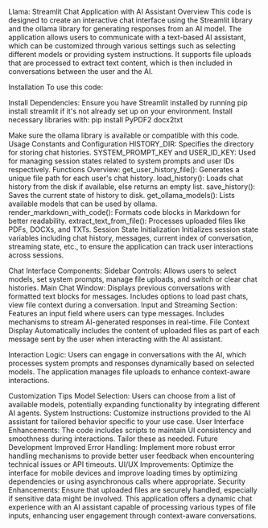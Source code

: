 Llama: Streamlit Chat Application with AI Assistant
Overview
This code is designed to create an interactive chat interface using the Streamlit library and the ollama library for generating responses from an AI model. The application allows users to communicate with a text-based AI assistant, which can be customized through various settings such as selecting different models or providing system instructions. It supports file uploads that are processed to extract text content, which is then included in conversations between the user and the AI.

Installation
To use this code:

Install Dependencies: Ensure you have Streamlit installed by running pip install streamlit if it's not already set up on your environment.
Install necessary libraries with:
pip install PyPDF2 docx2txt

Make sure the ollama library is available or compatible with this code.
Usage
Constants and Configuration
HISTORY_DIR: Specifies the directory for storing chat histories.
SYSTEM_PROMPT_KEY and USER_ID_KEY: Used for managing session states related to system prompts and user IDs respectively.
Functions Overview:
get_user_history_file(): Generates a unique file path for each user's chat history.
load_history(): Loads chat history from the disk if available, else returns an empty list.
save_history(): Saves the current state of history to disk.
get_ollama_models(): Lists available models that can be used by ollama.
render_markdown_with_code(): Formats code blocks in Markdown for better readability.
extract_text_from_file(): Processes uploaded files like PDFs, DOCXs, and TXTs.
Session State Initialization
Initializes session state variables including chat history, messages, current index of conversation, streaming state, etc., to ensure the application can track user interactions across sessions.

Chat Interface Components:
Sidebar Controls: Allows users to select models, set system prompts, manage file uploads, and switch or clear chat histories.
Main Chat Window: Displays previous conversations with formatted text blocks for messages. Includes options to load past chats, view file context during a conversation.
Input and Streaming Section: Features an input field where users can type messages. Includes mechanisms to stream AI-generated responses in real-time.
File Context Display
Automatically includes the content of uploaded files as part of each message sent by the user when interacting with the AI assistant.

Interaction Logic:
Users can engage in conversations with the AI, which processes system prompts and responses dynamically based on selected models. The application manages file uploads to enhance context-aware interactions.

Customization Tips
Model Selection: Users can choose from a list of available models, potentially expanding functionality by integrating different AI agents.
System Instructions: Customize instructions provided to the AI assistant for tailored behavior specific to your use case.
User Interface Enhancements: The code includes scripts to maintain UI consistency and smoothness during interactions. Tailor these as needed.
Future Development
Improved Error Handling: Implement more robust error handling mechanisms to provide better user feedback when encountering technical issues or API timeouts.
UI/UX Improvements: Optimize the interface for mobile devices and improve loading times by optimizing dependencies or using asynchronous calls where appropriate.
Security Enhancements: Ensure that uploaded files are securely handled, especially if sensitive data might be involved.
This application offers a dynamic chat experience with an AI assistant capable of processing various types of file inputs, enhancing user engagement through context-aware conversations.
